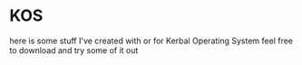 # KOS
here is some stuff I've created with or for Kerbal Operating System feel free to download and try some of it out